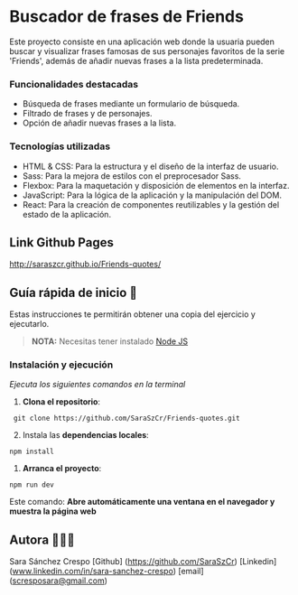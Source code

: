 # Buscador de frases de Friends

Este proyecto consiste en una aplicación web donde la usuaria pueden buscar y visualizar frases famosas de sus personajes favoritos de la serie 'Friends', además de añadir nuevas frases a la lista predeterminada.

### Funcionalidades destacadas

- Búsqueda de frases mediante un formulario de búsqueda.
- Filtrado de frases y de personajes.
- Opción de añadir nuevas frases a la lista.

### Tecnologías utilizadas

- HTML & CSS: Para la estructura y el diseño de la interfaz de usuario.
- Sass: Para la mejora de estilos con el preprocesador Sass.
- Flexbox: Para la maquetación y disposición de elementos en la interfaz.
- JavaScript: Para la lógica de la aplicación y la manipulación del DOM.
- React: Para la creación de componentes reutilizables y la gestión del estado de la aplicación.



## Link Github Pages

http://saraszcr.github.io/Friends-quotes/


## Guía rápida de inicio 🚀

Estas instrucciones te permitirán obtener una copia del ejercicio y ejecutarlo.

> **NOTA:** Necesitas tener instalado [Node JS](https://nodejs.org/)

### Instalación y ejecución 

_Ejecuta los siguientes comandos en la terminal_

1. **Clona el repositorio**:

```
 git clone https://github.com/SaraSzCr/Friends-quotes.git
```

2. Instala las **dependencias locales**:

```
npm install
```

1. **Arranca el proyecto**:

```
npm run dev
```

Este comando: **Abre automáticamente una ventana en el navegador y muestra la página web**

## Autora 👩🏻‍💻
 Sara Sánchez Crespo
[Github] (https://github.com/SaraSzCr)
[Linkedin] (www.linkedin.com/in/sara-sanchez-crespo)
[email] (scresposara@gmail.com)
